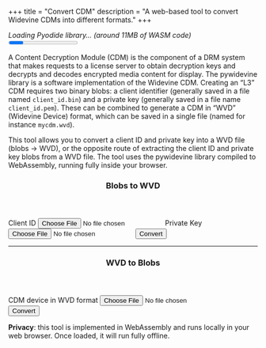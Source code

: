+++
title = "Convert CDM"
description = "A web-based tool to convert Widevine CDMs into different formats."
+++


<article id="loading">
  <i>Loading Pyodide library… (around 11MB of WASM code)</i>
  <progress></progress>
</article>

A Content Decryption Module (CDM) is the component of a DRM system that makes requests to a license
server to obtain decryption keys and decrypts and decodes encrypted media content for display. The
pywidevine library is a software implementation of the Widevine CDM. Creating an “L3” CDM requires
two binary blobs: a client identifier (generally saved in a file named `client_id.bin`) and a
private key (generally saved in a file name `client_id.pem`). These can be combined to generate a
CDM in “WVD” (Widevine Device) format, which can be saved in a single file (named for instance
`mycdm.wvd`).

This tool allows you to convert a client ID and private key into a WVD file (blobs -> WVD), or the
opposite route of extracting the client ID and private key blobs from a WVD file. The tool uses the
pywidevine library compiled to WebAssembly, running fully inside your browser.


<form>
   <article>
      <header><h3>Blobs to WVD</h3></header>
      <label data-tooltip="device_client_id_blob or client_id.bin">Client ID
         <input id="cid" type="file" required aria-invalid="true"/>
      </label>
      <label data-tooltip="device_private_key or private_key.pem">Private Key
         <input id="prk" type="file" required aria-invalid="true"/>
      </label>
      <button id="toWVDGo">Convert</button>
   </article>
</form>

<hr>

<form>
   <article>
      <header><h3>WVD to Blobs</h3></header>
      <label>CDM device in WVD format
         <input id="wvd" type="file" required aria-invalid="true"/>
      </label>
      <button id="fromWVDGo">Convert</button>
   </article>
</form>

**Privacy**: this tool is implemented in WebAssembly and runs locally in your web browser. Once
loaded, it will run fully offline.


<script defer src="../pyodide/pyodide.js"></script>
<script type="module" src="../js/convert.js"></script>
